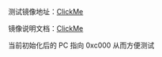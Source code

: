 测试镜像地址：[ClickMe](http://nickmass.com/images/nestest.nes)

镜像说明文档：[ClickMe](http://www.qmtpro.com/~nes/misc/nestest.txt)

当前初始化后的 PC 指向 0xc000 从而方便测试

